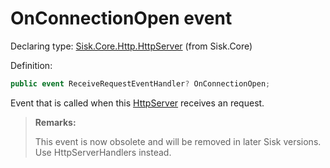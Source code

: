 <!--

Copyrights 2023 Sisk Framework - CypherPotato
Published under MIT license

!!! DO NOT EDIT THIS FILE !!!
This file was generated by a tool in the Sisk package. To edit the information in this documentation,
edit the XML documentation present in the Sisk source code.

-->


# OnConnectionOpen event

Declaring type: [Sisk.Core.Http.HttpServer](/read?q=/contents/spec/Sisk.Core.Http.HttpServer.md) (from Sisk.Core)


Definition:

```cs
public event ReceiveRequestEventHandler? OnConnectionOpen;
```

Event that is called when this <a href="/read?q=/contents/spec/Sisk.Core.Http.HttpServer.md">HttpServer</a> receives an request.

> **Remarks:**
>
> This event is now obsolete and will be removed in later Sisk versions. Use HttpServerHandlers instead.

